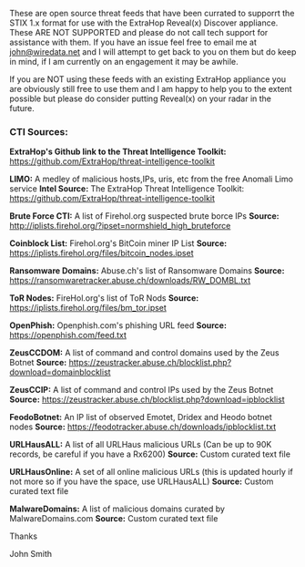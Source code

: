 These are open source threat feeds that have been currated to supporrt the STIX 1.x format for use with the ExtraHop Reveal(x) Discover appliance.  These ARE NOT SUPPORTED and please do not call tech support for assistance with them.  If you have an issue feel free to email me at john@wiredata.net and I will attempt to get back to you on them but do keep in mind, if I am currently on an engagement it may be awhile. 

If you are NOT using these feeds with an existing ExtraHop appliance you are obviously still free to use them and I am happy to help you to the extent possible but please do consider putting Reveal(x) on your radar in the future.

### **CTI Sources:**
**ExtraHop's Github link to the Threat Intelligence Toolkit:**
https://github.com/ExtraHop/threat-intelligence-toolkit

**LIMO:** A medley of malicious hosts,IPs, uris, etc from the free Anomali Limo service
**Intel Source:** The ExtraHop Threat Intelligence Toolkit: https://github.com/ExtraHop/threat-intelligence-toolkit

**Brute Force CTI:** A list of Firehol.org suspected brute borce IPs
**Source:** http://iplists.firehol.org/?ipset=normshield_high_bruteforce

**Coinblock List:** Firehol.org's BitCoin miner IP List
**Source:** https://iplists.firehol.org/files/bitcoin_nodes.ipset

**Ransomware Domains:** Abuse.ch's list of Ransomware Domains
**Source:** https://ransomwaretracker.abuse.ch/downloads/RW_DOMBL.txt

**ToR Nodes:** FireHol.org's list of ToR Nods
**Source:** https://iplists.firehol.org/files/bm_tor.ipset

**OpenPhish:** Openphish.com's phishing URL feed
**Source:** https://openphish.com/feed.txt

**ZeusCCDOM:** A list of command and control domains used by the Zeus Botnet
**Source:** https://zeustracker.abuse.ch/blocklist.php?download=domainblocklist

**ZeusCCIP:** A list of command and control IPs used by the Zeus Botnet
**Source:** https://zeustracker.abuse.ch/blocklist.php?download=ipblocklist

**FeodoBotnet:** An IP list of observed Emotet, Dridex and Heodo botnet nodes
**Source:** https://feodotracker.abuse.ch/downloads/ipblocklist.txt

**URLHausALL:** A list of all URLHaus malicious URLs (Can be up to 90K records, be careful if you have a Rx6200)
**Source:** Custom curated text file

**URLHausOnline:** A set of all online malicious URLs (this is updated hourly if not more so if you have the space, use URLHausALL)
**Source:** Custom curated text file

**MalwareDomains:** A list of malicious domains curated by MalwareDomains.com
**Source:** Custom curated text file

Thanks 

John Smith 
